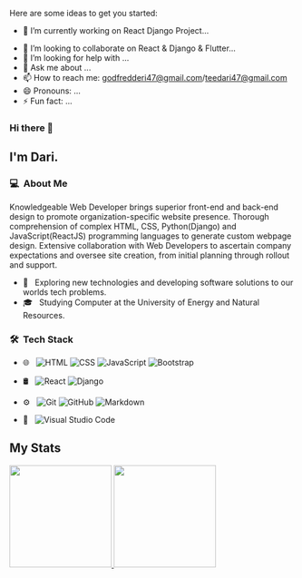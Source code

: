 Here are some ideas to get you started:

- 🔭 I’m currently working on React Django Project...
<!-- - 🌱 I’m currently learning React... -->
- 👯 I’m looking to collaborate on React & Django & Flutter...
- 🤔 I’m looking for help with ...
- 💬 Ask me about ...
- 📫 How to reach me: godfredderi47@gmail.com/teedari47@gmail.com
- 😄 Pronouns: ...
- ⚡ Fun fact: ...

### Hi there 👋

## I'm Dari.

### 💻 &nbsp;About Me 

<p> Knowledgeable Web Developer brings superior front-end and back-end design to promote organization-specific website presence. Thorough comprehension of complex HTML, CSS, Python(Django) and JavaScript(ReactJS) programming languages to generate custom webpage design. Extensive collaboration with Web Developers to ascertain company expectations and oversee site creation, from initial planning through rollout and support.</p>

- 🤔 &nbsp; Exploring new technologies and developing software solutions to our worlds tech problems.
- 🎓 &nbsp; Studying Computer at the University of Energy and Natural Resources.


### 🛠 &nbsp;Tech Stack

- 🌐 &nbsp;
  ![HTML](https://img.shields.io/badge/-HTML-333333?style=flat&logo=HTML5)
  ![CSS](https://img.shields.io/badge/-CSS-333333?style=flat&logo=CSS3&logoColor=1572B6)
  ![JavaScript](https://img.shields.io/badge/-JavaScript-333333?style=flat&logo=javascript)
  ![Bootstrap](https://img.shields.io/badge/-Bootstrap-333333?style=flat&logo=bootstrap&logoColor=563D7C)
 
- 🛢 &nbsp;
  ![React](https://img.shields.io/badge/-React-333333?style=flat&logo=react)
  ![Django](https://img.shields.io/badge/-Django-333333?style=flat&logo=Django)
- ⚙️ &nbsp;
  ![Git](https://img.shields.io/badge/-Git-333333?style=flat&logo=git)
  ![GitHub](https://img.shields.io/badge/-GitHub-333333?style=flat&logo=github)
  ![Markdown](https://img.shields.io/badge/-Markdown-333333?style=flat&logo=markdown)
- 🔧 &nbsp;
  ![Visual Studio Code](https://img.shields.io/badge/-Visual%20Studio%20Code-333333?style=flat&logo=visual-studio-code&logoColor=007ACC)

<!--   ![Node.js](https://img.shields.io/badge/-Node.js-333333?style=flat&logo=node.js) -->

## My Stats
<p>
<a href="https://github.com/teedari">
  <img height="180em" src="https://github-readme-stats.vercel.app/api?username=teedari&show_icons=true&theme=radical" />
  <img height="180em" src="https://github-readme-stats-eight-theta.vercel.app/api/top-langs/?username=teedari&theme=radical&layout=compact&exclude_lang=java+r" />
</a>
</p>


<!-- ##  🤝🏻 &nbsp;Connect with Me -->

<!--
**cdthomp1/cdthomp1** is a ✨ _special_ ✨ repository because its `README.md` (this file) appears on your GitHub profile.


